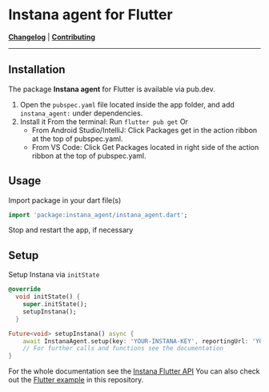 # Instana agent for Flutter

**[Changelog](CHANGELOG.md)** |
**[Contributing](CONTRIBUTING.md)**

---

## Installation

The package **Instana agent** for Flutter is available via pub.dev.

1. Open the `pubspec.yaml` file located inside the app folder, and add `instana_agent:` under dependencies.
2. Install it
From the terminal: Run `flutter pub get`
Or
    * From Android Studio/IntelliJ: Click Packages get in the action ribbon at the top of pubspec.yaml.
    * From VS Code: Click Get Packages located in right side of the action ribbon at the top of pubspec.yaml.

## Usage

Import package in your dart file(s)
```dart
import 'package:instana_agent/instana_agent.dart';
```
Stop and restart the app, if necessary

## Setup
Setup Instana via `initState`

```dart
@override
  void initState() {
    super.initState();
    setupInstana();
  }

Future<void> setupInstana() async {
    await InstanaAgent.setup(key: 'YOUR-INSTANA-KEY', reportingUrl: 'YOUR-REPORTING_URL');
    // For further calls and functions see the documentation
}
```
For the whole documentation see the [Instana Flutter API](https://www.instana.com/docs/mobile_app_monitoring/flutter_api) 
You can also check out the [Flutter example](https://github.com/instana/flutter-agent/tree/main/example) in this repository.
